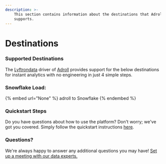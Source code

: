 ```yaml
---
description: >-
    This section contains information about the destinations that Adroll
    supports.
---
```


# Destinations

### Supported Destinations

The [Lyftrondata](https://www.lyftrondata.com/) driver of [Adroll](None) provides support for the below destinations for instant analytics with no engineering in just 4 simple steps.

### Snowflake Load:

{% embed url="None" %}
adroll to Snowflake
{% endembed %}

### Quickstart Steps

Do you have questions about how to use the platform? Don't worry; we've got you covered. Simply follow the quickstart instructions [here](README.md).

### Questions? <a href="#questions" id="questions"></a>

We're always happy to answer any additional questions you may have! [Set up a meeting with our data experts.](https://www.lyftrondata.com/book-a-meeting/)
